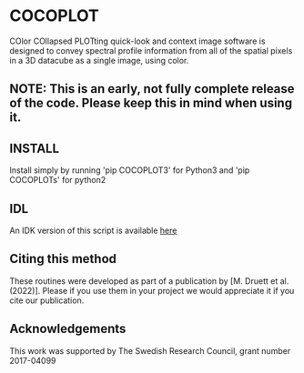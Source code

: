 # COCOPLOT
COlor COllapsed PLOTting quick-look and context image software is designed to convey spectral profile information from all of the spatial pixels in a 3D datacube as a single image, using color.

## NOTE: This is an early, not fully complete release of the code. Please keep this in mind when using it. 

## INSTALL
Install simply by running 'pip COCOPLOT3' for Python3 and 'pip COCOPLOTs' for python2

## IDL
An IDK version of this script is available [here](https://github.com/mdruett/COCOPLOT)

## Citing this method
These routines were developed as part of a publication by
[M. Druett et al. (2022)].
Please if you use them in your project we would appreciate
it if you cite our publication.

## Acknowledgements
This work was supported by The Swedish Research Council, grant number 2017-04099
